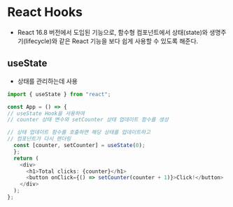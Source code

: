 # React Hooks

- React 16.8 버전에서 도입된 기능으로, 함수형 컴포넌트에서 상태(state)와 생명주기(lifecycle)와 같은 React 기능을 보다 쉽게 사용할 수 있도록 해준다.

## useState

- 상태를 관리하는데 사용

```js
import { useState } from "react";

const App = () => {
// useState Hook을 사용하여
// counter 상태 변수와 setCounter 상태 업데이트 함수를 생성

// 상태 업데이트 함수를 호출하면 해당 상태를 업데이트하고
// 컴포넌트가 다시 렌더링
  const [counter, setCounter] = useState(0);
  };
  return (
    <div>
      <h1>Total clicks: {counter}</h1>
      <button onClick={() => setCounter(counter + 1)}>Click!</button>
    </div>
  );
};
```
